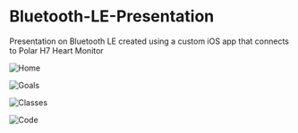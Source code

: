 Bluetooth-LE-Presentation
=========================

Presentation on Bluetooth LE created using a custom iOS app that connects to Polar H7 Heart Monitor

![Home](https://raw.github.com/jharwig/Bluetooth-LE-Presentation/gh-pages/border/home.png)

![Goals](https://raw.github.com/jharwig/Bluetooth-LE-Presentation/gh-pages/border/goals.png)

![Classes](https://raw.github.com/jharwig/Bluetooth-LE-Presentation/gh-pages/border/classes.png)

![Code](https://raw.github.com/jharwig/Bluetooth-LE-Presentation/gh-pages/border/code.png)


